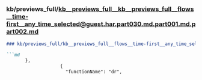 ### kb/previews_full/kb__previews_full__kb__previews_full__flows__time-first__any_time_selected@guest.har.part030.md.part001.md.part002.md

```md
### kb/previews_full/kb__previews_full__flows__time-first__any_time_selected@guest.har.part030.md.part001.md (part 002)

```md
       },
                    {
                      "functionName": "dr",
                     
```

```

```

